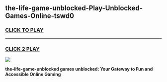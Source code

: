 
## the-life-game-unblocked-Play-Unblocked-Games-Online-tswd0
<h3>
<a href="https://premium76.site?title=the-life-game-unblocked&ref=25A">CLICK TO PLAY</a></h3>
<hr>

<h3>
<a href="https://premium76.site?title=the-life-game-unblocked&ref=25A">CLICK 2 PLAY</a>
  
</h3>

<a href="https://premium76.site?title=the-life-game-unblocked&ref=25A"><img src="https://clearcache.store/games.png"></a>


**the-life-game-unblocked games unblocked: Your Gateway to Fun and Accessible Online Gaming**
